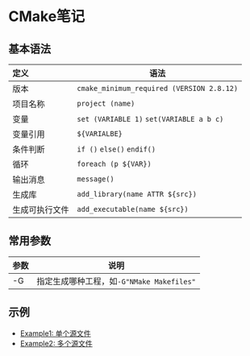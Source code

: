 # CMake笔记

## 基本语法

| 定义      | 语法
| :---      | ---
| 版本      | `cmake_minimum_required (VERSION 2.8.12)`
| 项目名称  | `project (name)`
| 变量      | `set (VARIABLE 1)` `set(VARIABLE a b c)`
| 变量引用  | `${VARIALBE}`
| 条件判断  | `if ()` `else()` `endif()`
| 循环      | `foreach (p ${VAR})`
| 输出消息  | `message()`
| 生成库    | `add_library(name ATTR ${src})`
| 生成可执行文件 | `add_executable(name ${src})`

## 常用参数

| 参数      | 说明
| :---      | ---
| -G        | 指定生成哪种工程，如`-G"NMake Makefiles"`

## 示例

- [Example1: 单个源文件](example1/README.md)
- [Example2: 多个源文件](example2/README.md)
